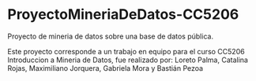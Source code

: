 # ProyectoMineriaDeDatos-CC5206
Proyecto de mineria de datos sobre una base de datos pública.

Este proyecto corresponde a un trabajo en equipo para el curso CC5206 Introduccion a Mineria de Datos, fue realizado por: Loreto Palma, Catalina Rojas, Maximiliano Jorquera, Gabriela Mora y Bastián Pezoa
